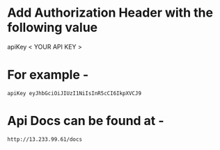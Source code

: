 # Add Authorization Header with the following value

 apiKey < YOUR API KEY >

# For example -
    apiKey eyJhbGciOiJIUzI1NiIsInR5cCI6IkpXVCJ9

# Api Docs can be found at -
    http://13.233.99.61/docs